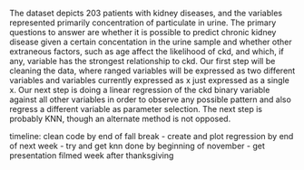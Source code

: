 The dataset depicts 203 patients with kidney diseases, and the variables represented primarily concentration of particulate in urine. The primary questions to answer are whether it is possible to predict chronic kidney disease given a certain concentation in the urine sample and whether other extraneous factors, such as age affect the likelihood of ckd, and which, if any, variable has the strongest relationship to ckd. Our first step will be cleaning the data, where ranged variables will be expressed as two different variables and variables currently expressed as <x or >x just expressed as a single x. Our next step is doing a linear regression of the ckd binary variable against all other variables in order to observe any possible pattern and also regress a different variable as parameter selection. The next step is probably KNN, though an alternate method is not opposed.

timeline: clean code by end of fall break - create and plot regression by end of next week - try and get knn done by beginning of november - get presentation filmed week after thanksgiving
